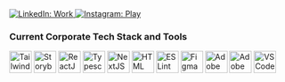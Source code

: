 <a href="https://www.linkedin.com/in/terraelise/">
  <img src="https://img.shields.io/badge/Come_for_the_business-blue?style=for-the-badge&logo=linkedin&logoColor=white" alt="LinkedIn: Work"/>
</a>

<a href="https://www.instagram.com/terraelise/">
  <img src="https://img.shields.io/badge/Stay_for_my_adventures-E4405F?style=for-the-badge&logo=instagram&logoColor=white" alt="Instagram: Play"/>
</a>

### Current Corporate Tech Stack and Tools

<div>
<img src='https://cdn.jsdelivr.net/gh/devicons/devicon/icons/tailwindcss/tailwindcss-original.svg' width="40" height="40" alt="TailwindCSS">
<img src='https://cdn.jsdelivr.net/gh/devicons/devicon/icons/storybook/storybook-original.svg' width="40" height="40" alt="Storybook">
<img src='https://cdn.jsdelivr.net/gh/devicons/devicon/icons/react/react-original.svg' width="40" height="40" alt="ReactJS">
<img src='https://cdn.jsdelivr.net/gh/devicons/devicon/icons/typescript/typescript-original.svg' width="40" height="40" alt="Typescript">
<img src='https://cdn.jsdelivr.net/gh/devicons/devicon/icons/nextjs/nextjs-original.svg' width="40" height="40" alt="NextJS">
<img src='https://cdn.jsdelivr.net/gh/devicons/devicon/icons/html5/html5-original.svg' width="40" height="40" alt="HTML">
<img src='https://cdn.jsdelivr.net/gh/devicons/devicon/icons/eslint/eslint-original.svg' width="40" height="40" alt="ESLint">
<img src='https://cdn.jsdelivr.net/gh/devicons/devicon/icons/figma/figma-original.svg' width="40" height="40" alt="Figma">
<img src='https://cdn.jsdelivr.net/gh/devicons/devicon/icons/illustrator/illustrator-plain.svg' width="40" height="40" alt="Adobe Illustrator">
<img src='https://cdn.jsdelivr.net/gh/devicons/devicon/icons/photoshop/photoshop-plain.svg' width="40" height="40" alt="Adobe Photoshop">
<img src='https://cdn.jsdelivr.net/gh/devicons/devicon/icons/vscode/vscode-original.svg' width="40" height="40" alt="VSCode">
</div>

<!--
notes to self: https://www.sitepoint.com/github-profile-readme/
https://img.shields.io/badge/ & https://hendrasob.github.io/badges/
https://github.com/anuraghazra/github-readme-stats
https://github.com/devicons/devicon/tree/master/icons & https://devicon.dev/
https://github.com/ikatyang/emoji-cheat-sheet/blob/master/README.md
-->
